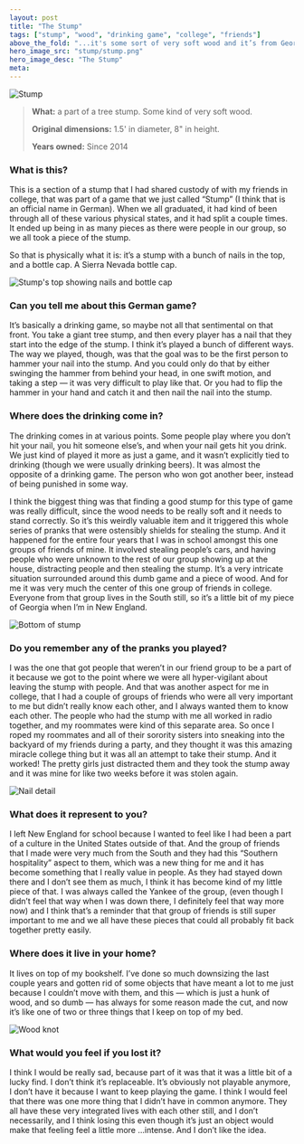 ```yaml
---
layout: post
title: "The Stump"
tags: ["stump", "wood", "drinking game", "college", "friends"]
above_the_fold: "...it's some sort of very soft wood and it’s from Georgia. I remember being told explicitly that I would never find a stump like this in New England, which felt like an attack."
hero_image_src: "stump/stump.png"
hero_image_desc: "The Stump"
meta: 
---
```


![Stump](/assets/img/stump/stump-2.png)

> **What:** a part of a tree stump. Some kind of very soft wood.
>
> **Original dimensions:** 1.5' in diameter, 8" in height. 
>
> **Years owned:** Since 2014

### What is this?
This is a section of a stump that I had shared custody of with my friends in college, that was part of a game that we just called “Stump” (I think that is an official name in German). 
When we all graduated, it had kind of been through all of these various physical states, and it had split a couple times. It ended up being in as many pieces as there were people in our group, 
so we all took a piece of the stump.

So that is physically what it is: it’s a stump with a bunch of nails in the top, and a bottle cap. A Sierra Nevada bottle cap.

![Stump's top showing nails and bottle cap](/assets/img/stump/stump-top-detail.png)

### Can you tell me about this German game?
It’s basically a drinking game, so maybe not all that sentimental on that front. You take a giant tree stump, and then every player has a nail that they start into the edge of the stump. 
I think it’s played a bunch of different ways. The way we played, though, was that the goal was to be the first person to hammer your nail into the stump. 
And you could only do that by either swinging the hammer from behind your head, in one swift motion, and 
taking a step — it was very difficult to play like that. Or you had to flip the hammer in your hand and catch it and then nail the nail into the stump.

### Where does the drinking come in?
The drinking comes in at various points. Some people play where you don’t hit your nail, you hit someone else’s, and when your nail gets hit you drink. 
We just kind of played it more as just a game, and it wasn’t explicitly tied to drinking (though we were usually drinking beers).
It was almost the opposite of a drinking game. The person who won got another beer, instead of being punished in some way.

I think the biggest thing was that finding a good stump for this type of game was really difficult, since the wood needs to be really soft and it needs to stand correctly. 
So it’s this weirdly valuable item and it triggered this whole series of pranks that were ostensibly shields for stealing the stump. 
And it happened for the entire four years that I was in school amongst this one groups of friends of mine. 
It involved stealing people’s cars, and having people who were unknown to the rest of our group showing up at the house, 
distracting people and then stealing the stump. It’s a very intricate situation surrounded around this dumb game and a piece of wood. 
And for me it was very much the center of this one group of friends in college. Everyone from that group lives in the South still, 
so it’s a little bit of my piece of Georgia when I’m in New England.

![Bottom of stump](/assets/img/stump/stump-bottom.png)

### Do you remember any of the pranks you played?
I was the one that got people that weren’t in our friend group to be a part of it 
because we got to the point where we were all hyper-vigilant about leaving the stump with people. 
And that was another aspect for me in college, that I had a couple of groups of friends who were all very important to me but 
didn’t really know each other, and I always wanted them to know each other.
The people who had the stump with me all worked in radio together, and 
my roommates were kind of this separate area. 
So once I roped my roommates and all of their sorority sisters into sneaking into the backyard of my friends during a party, 
and they thought it was this amazing miracle college thing but it was all an attempt to take their stump. 
And it worked! The pretty girls just distracted them and they took the stump away and it was mine for like two weeks before it was stolen again.

![Nail detail](/assets/img/stump/stump-nail.png)

### What does it represent to you?
I left New England for school because I wanted to feel like I had been a part of a culture in the United States outside of that. 
And the group of friends that I made were very much from the South and they had this “Southern hospitality” aspect to them, 
which was a new thing for me and it has become something that I really value in people. As they had stayed down there and I don’t see them as much, 
I think it has become kind of my little piece of that. I was always called the Yankee of the group, (even though I didn’t feel that way when I was down there, 
I definitely feel that way more now) and I think that’s a reminder that that group of friends is still super important to me and we all have these pieces that could 
all probably fit back together pretty easily. 

### Where does it live in your home?
It lives on top of my bookshelf. I’ve done so much downsizing the last couple years and gotten rid of some objects that have meant a lot to me just because 
I couldn’t move with them, and this — which is just a hunk of wood, and so dumb — has always for some reason made the cut, and now 
it’s like one of two or three things that I keep on top of my bed. 

![Wood knot](/assets/img/stump/stump-detail.png)

### What would you feel if you lost it?
I think I would be really sad, because part of it was that it was a little bit of a lucky find. I don’t think it’s replaceable. It’s obviously not playable anymore, 
I don’t have it because I want to keep playing the game. I think I would feel that there was one more thing that I didn’t have in common anymore. 
They all have these very integrated lives with each other still, and I don’t necessarily, and I think losing this even though it’s just an object 
would make that feeling feel a little more …intense. And I don’t like the idea.

